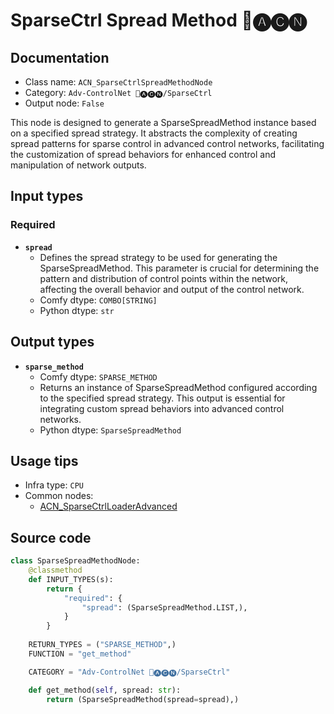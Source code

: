 # SparseCtrl Spread Method 🛂🅐🅒🅝
## Documentation
- Class name: `ACN_SparseCtrlSpreadMethodNode`
- Category: `Adv-ControlNet 🛂🅐🅒🅝/SparseCtrl`
- Output node: `False`

This node is designed to generate a SparseSpreadMethod instance based on a specified spread strategy. It abstracts the complexity of creating spread patterns for sparse control in advanced control networks, facilitating the customization of spread behaviors for enhanced control and manipulation of network outputs.
## Input types
### Required
- **`spread`**
    - Defines the spread strategy to be used for generating the SparseSpreadMethod. This parameter is crucial for determining the pattern and distribution of control points within the network, affecting the overall behavior and output of the control network.
    - Comfy dtype: `COMBO[STRING]`
    - Python dtype: `str`
## Output types
- **`sparse_method`**
    - Comfy dtype: `SPARSE_METHOD`
    - Returns an instance of SparseSpreadMethod configured according to the specified spread strategy. This output is essential for integrating custom spread behaviors into advanced control networks.
    - Python dtype: `SparseSpreadMethod`
## Usage tips
- Infra type: `CPU`
- Common nodes:
    - [ACN_SparseCtrlLoaderAdvanced](../../ComfyUI-Advanced-ControlNet/Nodes/ACN_SparseCtrlLoaderAdvanced.md)



## Source code
```python
class SparseSpreadMethodNode:
    @classmethod
    def INPUT_TYPES(s):
        return {
            "required": {
                "spread": (SparseSpreadMethod.LIST,),
            }
        }
    
    RETURN_TYPES = ("SPARSE_METHOD",)
    FUNCTION = "get_method"

    CATEGORY = "Adv-ControlNet 🛂🅐🅒🅝/SparseCtrl"

    def get_method(self, spread: str):
        return (SparseSpreadMethod(spread=spread),)

```
